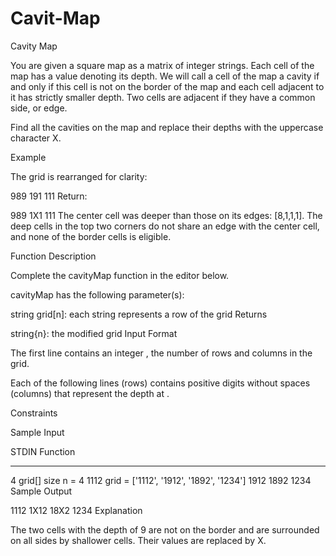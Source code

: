 # Cavit-Map
Cavity Map

You are given a square map as a matrix of integer strings. Each cell of the map has a value denoting its depth. We will call a cell of the map a cavity if and only if this cell is not on the border of the map and each cell adjacent to it has strictly smaller depth. Two cells are adjacent if they have a common side, or edge.

Find all the cavities on the map and replace their depths with the uppercase character X.

Example

The grid is rearranged for clarity:

989
191
111
Return:

989
1X1
111
The center cell was deeper than those on its edges: [8,1,1,1]. The deep cells in the top two corners do not share an edge with the center cell, and none of the border cells is eligible.

Function Description

Complete the cavityMap function in the editor below.

cavityMap has the following parameter(s):

string grid[n]: each string represents a row of the grid
Returns

string{n}: the modified grid
Input Format

The first line contains an integer , the number of rows and columns in the grid.

Each of the following  lines (rows) contains  positive digits without spaces (columns) that represent the depth at .

Constraints


Sample Input

STDIN   Function
-----   --------
4       grid[] size n = 4
1112    grid = ['1112', '1912', '1892', '1234']
1912
1892
1234
Sample Output

1112
1X12
18X2
1234
Explanation

The two cells with the depth of 9 are not on the border and are surrounded on all sides by shallower cells. Their values are replaced by X.
